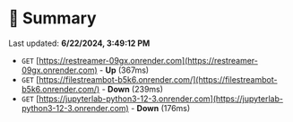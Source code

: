 # 📖 Summary
Last updated: **6/22/2024, 3:49:12 PM**

- `GET` [https://restreamer-09gx.onrender.com](https://restreamer-09gx.onrender.com) - **Up** (367ms)
- `GET` [https://filestreambot-b5k6.onrender.com/](https://filestreambot-b5k6.onrender.com/) - **Down** (239ms)
- `GET` [https://jupyterlab-python3-12-3.onrender.com](https://jupyterlab-python3-12-3.onrender.com) - **Down** (176ms)
